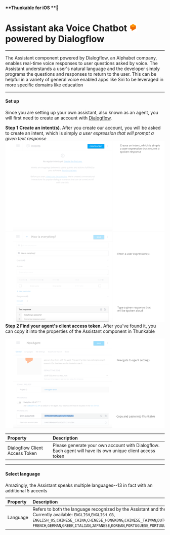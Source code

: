 #### **Thunkable for iOS **

# Assistant aka Voice Chatbot ![](/assets/dialogflow-assistant-ios-icon.png) powered by Dialogflow

---

The Assistant component powered by Dialogflow, an Alphabet company, enables real-time voice responses to user questions asked by voice. The Assistant understands a user's natural language and the developer simply programs the questions and responses to return to the user. This can be helpful in a variety of general voice enabled apps like Siri to be leveraged in more specific domains like education

---

#### Set up

Since you are setting up your own assistant, also known as an agent, you will first need to create an account with [Dialogflow](https://dialogflow.com/).

**Step 1** **Create an intent\(s\)**. After you create our account, you will be asked to create an intent, which is simply _a user expression that will prompt a given text response_![](/assets/assistant-ios-fig-1.png)![](/assets/assistant-ios-fig-2.png)**Step 2 Find your agent's client access token.** After you've found it, you can copy it into the properties of the Assistant component in Thunkable

![](/assets/assistant-ios-fig-3.png)

| Property | Description |
| :--- | :--- |
| Dialogflow Client Access Token | Please generate your own account with Dialogflow. Each agent will have its own unique client access token |

---

#### Select language

Amazingly, the Assistant speaks multiple languages--13 in fact with an additional 5 accents

| Property | Description |
| :--- | :--- |
| Language | Refers to both the language recognized by the Assistant and the language which it speaks aloud. Currently available: `ENGLISH`,`ENGLISH_GB`, `ENGLISH_US`,`CHINESE_CHINA`,`CHINESE_HONGKONG`,`CHINESE_TAIWAN`,`DUTCH`, `FRENCH`,`GERMAN`,`GREEK`,`ITALIAN`,`JAPANESE`,`KOREAN`,`PORTUGUESE`,`PORTUGUESE_BRAZIL`,`RUSSIAN`,`SPANISH`,`UKRANIAN` |



